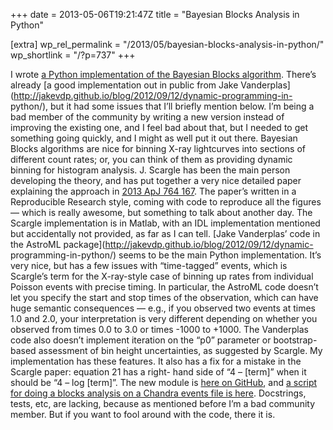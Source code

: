 +++
date = 2013-05-06T19:21:47Z
title = "Bayesian Blocks Analysis in Python"

[extra]
wp_rel_permalink = "/2013/05/bayesian-blocks-analysis-in-python/"
wp_shortlink = "/?p=737"
+++

I wrote [a Python implementation of the Bayesian Blocks
algorithm](https://github.com/pkgw/pwpy/blob/master/scilib/xbblocks.py).
There’s already [a good implementation out in public from Jake
Vanderplas](http://jakevdp.github.io/blog/2012/09/12/dynamic-programming-in-
python/), but it had some issues that I’ll briefly mention below. I’m being a
bad member of the community by writing a new version instead of improving the
existing one, and I feel bad about that, but I needed to get something going
quickly, and I might as well put it out there.  Bayesian Blocks algorithms are
nice for binning X-ray lightcurves into sections of different count rates; or,
you can think of them as providing dynamic binning for histogram analysis. J.
Scargle has been the main person developing the theory, and has put together a
very nice detailed paper explaining the approach in [2013 ApJ 764
167](http://adsabs.harvard.edu/abs/2013ApJ...764..167S). The paper’s written
in a Reproducible Research style, coming with code to reproduce all the
figures — which is really awesome, but something to talk about another day.
The Scargle implementation is in Matlab, with an IDL implementation mentioned
but accidentally not provided, as far as I can tell. [Jake Vanderplas’ code in
the AstroML package](http://jakevdp.github.io/blog/2012/09/12/dynamic-
programming-in-python/) seems to be the main Python implementation. It’s very
nice, but has a few issues with “time-tagged” events, which is Scargle’s term
for the X-ray-style case of binning up rates from individual Poisson events
with precise timing. In particular, the AstroML code doesn’t let you specify
the start and stop times of the observation, which can have huge semantic
consequences — e.g., if you observed two events at times 1.0 and 2.0, your
interpretation is very different depending on whether you observed from times
0.0 to 3.0 or times -1000 to +1000. The Vanderplas code also doesn’t implement
iteration on the “p0” parameter or bootstrap-based assessment of bin height
uncertainties, as suggested by Scargle.  My implementation has these features.
It also has a fix for a mistake in the Scargle paper: equation 21 has a right-
hand side of “4 – \[term\]” when it should be “4 – log \[term\]”. The new
module is [here on
GitHub](https://github.com/pkgw/pwpy/blob/master/scilib/xbblocks.py), and [a
script for doing a blocks analysis on a Chandra events file is
here](https://github.com/pkgw/pwpy/blob/master/xbin/chandrabblock).
Docstrings, tests, etc, are lacking, because as mentioned before I’m a bad
community member. But if you want to fool around with the code, there it is.
